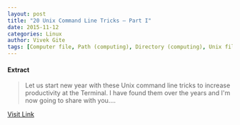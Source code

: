 ```yaml
---
layout: post
title: "20 Unix Command Line Tricks – Part I"
date: 2015-11-12
categories: Linux
author: Vivek Gite
tags: [Computer file, Path (computing), Directory (computing), Unix filesystem, Command-line interface, Sudo, Ls, Tar (computing), Vim (text editor), Chmod, Superuser, Diff utility, Filename, Booting, Xargs, Software, Computing, System software, Utility software, Computer architecture, Storage software, Unix, Data management, Areas of computer science, Computers, Computer data, Information technology management, Operating system technology]
---
```





#### Extract
>Let us start new year with these Unix command line tricks to increase productivity at the Terminal. I have found them over the years and I'm now going to share with you....



[Visit Link](http://www.cyberciti.biz/open-source/command-line-hacks/20-unix-command-line-tricks-part-i/)


